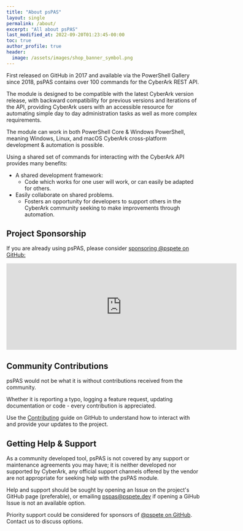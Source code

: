 ```yaml
---
title: "About psPAS"
layout: single
permalink: /about/
excerpt: "All about psPAS"
last_modified_at: 2022-09-20T01:23:45-00:00
toc: true
author_profile: true
header:
  image: /assets/images/shop_banner_symbol.png
---
```


First released on GitHub in 2017 and available via the PowerShell Gallery since 2018, psPAS contains over 100 commands for the CyberArk REST API.

The module is designed to be compatible with the latest CyberArk version release, with backward compatibility for previous versions and iterations of the API, providing CyberArk users with an accessible resource for automating simple day to day administration tasks as well as more complex requirements.

The module can work in both PowerShell Core & Windows PowerShell, meaning Windows, Linux, and macOS CyberArk cross-platform development & automation is possible.

Using a shared set of commands for interacting with the CyberArk API provides many benefits:

- A shared development framework:
  - Code which works for one user will work, or can easily be adapted for others.
- Easily collaborate on shared problems.
  - Fosters an opportunity for developers to support others in the CyberArk community seeking to make improvements through automation.

## Project Sponsorship

If you are already using psPAS, please consider <a href="https://github.com/sponsors/pspete">sponsoring @pspete on GitHub:</a>
<iframe src="https://github.com/sponsors/pspete/card" title="Sponsor pspete" height="225" width="600" style="border: 0;"></iframe>

## Community Contributions

psPAS would not be what it is without contributions received from the community.

Whether it is reporting a typo, logging a feature request, updating documentation or code - every contribution is appreciated.

Use the [Contributing][Contributing] guide on GitHub to understand how to interact with and provide your updates to the project.

[Contributing]:https://github.com/pspete/psPAS/blob/master/CONTRIBUTING.md

## Getting Help & Support

As a community developed tool, psPAS is not covered by any support or maintenance agreements you may have; it is neither developed nor supported by CyberArk, any official support channels offered by the vendor are not appropriate for seeking help with the psPAS module.

Help and support should be sought by opening an Issue on the project's GitHub page (preferable), or emailing <a href="mailto:pspas@pspete.dev">pspas@pspete.dev</a> if opening a GiHub Issue is not an available option.

Priority support could be considered for sponsors of <a href="https://github.com/sponsors/pspete">@pspete on GitHub</a>. Contact us to discuss options.
